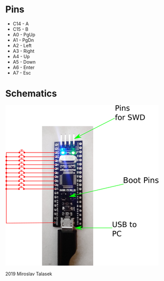 


# Pins
* C14 - A
* C15 - B
* A0  - PgUp
* A1  - PgDn
* A2  - Left
* A3  - Right
* A4  - Up
* A5  - Down
* A6  - Enter
* A7  - Esc 


# Schematics
![SCH](https://raw.githubusercontent.com/mirecta/arm_mcu/master/ixpera-hid/doc/image.png)

2019 Miroslav Talasek
